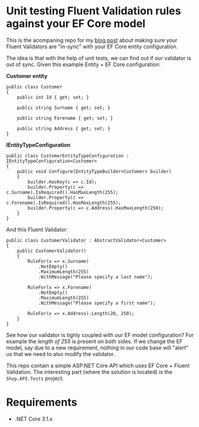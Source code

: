 # Unit testing Fluent Validation rules against your EF Core model

This is the acompaning repo for my [blog post](https://blog.joaograssi.com/unit-testing-fluent-validation-rules-against-your-ef-core-model/) about making sure your Fluent Validators are "in-sync" with your EF Core entity configuration.  
  
The idea is that with the help of unit tests, we can find out if our validator is out of sync. Given this example Entity + EF Core configuration:

**Customer entity**

```
public class Customer
{
    public int Id { get; set; }

    public string Surname { get; set; }

    public string Forename { get; set; }

    public string Address { get; set; }
}
```

**IEntityTypeConfiguration<Customer><Customer>**

```
public class CustomerEntityTypeConfiguration : IEntityTypeConfiguration<Customer>
{
    public void Configure(EntityTypeBuilder<Customer> builder)
    {
    	builder.HasKey(c => c.Id);
    	builder.Property(c => c.Surname).IsRequired().HasMaxLength(255);
    	builder.Property(c => c.Forename).IsRequired().HasMaxLength(255);
    	builder.Property(c => c.Address).HasMaxLength(250);
    }
}
```

And this Fluent Validator:

```
public class CustomerValidator : AbstractValidator<Customer>
{
    public CustomerValidator()
    {
    	RuleFor(x => x.Surname)
    		.NotEmpty()
    		.MaximumLength(255)
    		.WithMessage("Please specify a last name");
    
    	RuleFor(x => x.Forename)
    		.NotEmpty()
    		.MaximumLength(255)
    		.WithMessage("Please specify a first name");
    
    	RuleFor(x => x.Address).Length(20, 250);
    }
}
```

See how our validator is tighly coupled with our EF model configuration? For example the *length of 255* is present on both sides. If we change the EF model, say due to a new requirement, nothing in our code base will "alert" us that we need to also modify the validator.

This repo contain a simple ASP.NET Core API which uses EF Core + Fluent Validation. The interesting part (where the solution is located) is the `Shop.API.Tests` project.

# Requirements

- .NET Core 3.1.x



